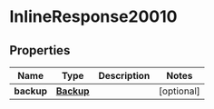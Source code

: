 

# InlineResponse20010

## Properties

Name | Type | Description | Notes
------------ | ------------- | ------------- | -------------
**backup** | [**Backup**](Backup.md) |  |  [optional]



